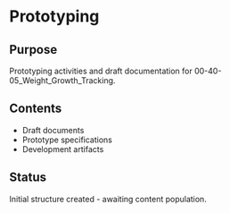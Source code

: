 # Prototyping

## Purpose
Prototyping activities and draft documentation for 00-40-05_Weight_Growth_Tracking.

## Contents
- Draft documents
- Prototype specifications
- Development artifacts

## Status
Initial structure created - awaiting content population.
